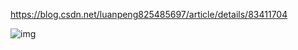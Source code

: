 https://blog.csdn.net/luanpeng825485697/article/details/83411704

![img](https://img-blog.csdn.net/20170827204316881?watermark/2/text/aHR0cDovL2Jsb2cuY3Nkbi5uZXQvbGFveWFuZzM2MA==/font/5a6L5L2T/fontsize/400/fill/I0JBQkFCMA==/dissolve/70/gravity/SouthEast)


